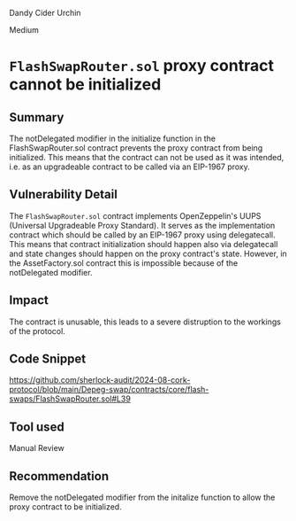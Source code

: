 Dandy Cider Urchin

Medium

# `FlashSwapRouter.sol` proxy contract cannot be initialized

## Summary
The notDelegated modifier in the initialize function in the FlashSwapRouter.sol contract prevents the proxy contract from being initialized. This means that the contract can not be used as it was intended, i.e. as an upgradeable contract to be called via an EIP-1967 proxy.

## Vulnerability Detail
The `FlashSwapRouter.sol`  contract implements OpenZeppelin's UUPS (Universal Upgradeable Proxy Standard). It serves as the implementation contract which should be called by an EIP-1967 proxy using delegatecall. This means that contract initialization should happen also via delegatecall and state changes should happen on the proxy contract's state. However, in the AssetFactory.sol contract this is impossible because of the notDelegated modifier.

## Impact
The contract is unusable, this leads to a severe distruption to the workings of the protocol.

## Code Snippet
https://github.com/sherlock-audit/2024-08-cork-protocol/blob/main/Depeg-swap/contracts/core/flash-swaps/FlashSwapRouter.sol#L39

## Tool used

Manual Review

## Recommendation
Remove the notDelegated modifier from the initalize function to allow the proxy contract to be initialized.